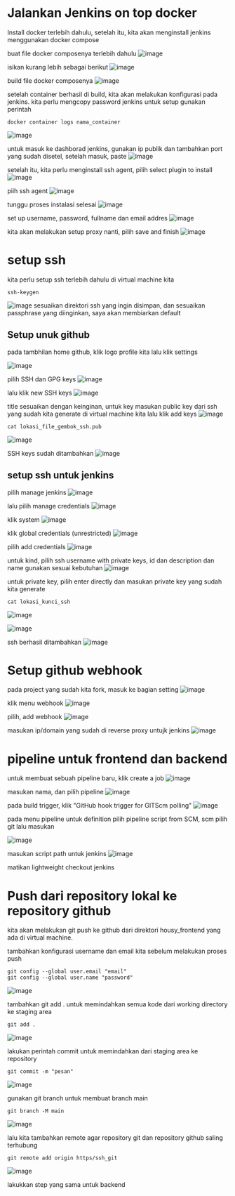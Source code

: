 # Jalankan Jenkins on top docker

Install docker terlebih dahulu,
setelah itu, kita akan menginstall jenkins menggunakan docker compose

buat file docker composenya terlebih dahulu
![image](https://user-images.githubusercontent.com/36489276/206492361-6ca98647-87ed-4c66-b0c9-a7f53a72a4fe.png)


isikan kurang lebih sebagai berikut
![image](https://user-images.githubusercontent.com/36489276/206492072-9c5eca1c-7ab4-4714-85ad-db737789f5e8.png)

build file docker composenya
![image](https://user-images.githubusercontent.com/36489276/206493456-0d634a2b-61ff-46b0-9a62-8194968a8caf.png)

setelah container berhasil di build, kita akan melakukan konfigurasi pada jenkins.
kita perlu mengcopy password jenkins untuk setup
gunakan perintah 
```
docker container logs nama_container
```
![image](https://user-images.githubusercontent.com/36489276/206495373-9831195c-4a82-45ab-8fe9-42daa789de1d.png)

untuk masuk ke dashborad jenkins, gunakan ip publik dan tambahkan port yang sudah disetel, setelah masuk, paste 
![image](https://user-images.githubusercontent.com/36489276/206496162-9143dc0f-51fb-46c3-a6ba-797e2508314d.png)

setelah itu, kita perlu menginstall ssh agent, pilih select plugin to install
![image](https://user-images.githubusercontent.com/36489276/206497089-3941bb6c-ee84-4e21-9db6-1a4ec59db57c.png)

piih ssh agent
![image](https://user-images.githubusercontent.com/36489276/206498117-aeb5d08a-641a-4f6f-8a07-f565a0e399e6.png)

tunggu proses instalasi selesai
![image](https://user-images.githubusercontent.com/36489276/206498226-6b3bb326-1806-4c48-820b-3586a87320bb.png)

set up username, password, fullname dan email addres
![image](https://user-images.githubusercontent.com/36489276/206498951-bbce3abb-8eeb-44c4-9528-13e1da0e5c79.png)

kita akan melakukan setup proxy nanti, pilih save and finish
![image](https://user-images.githubusercontent.com/36489276/206499492-5e5fcb65-8b49-448f-a7eb-95309feab113.png)

# setup ssh
kita perlu setup ssh terlebih dahulu di virtual machine kita
```
ssh-keygen
```
![image](https://user-images.githubusercontent.com/36489276/206378634-655b8182-8bee-4688-a36d-41b8182bbb9c.png)
sesuaikan direktori ssh yang ingin disimpan, dan sesuaikan passphrase yang diinginkan, saya akan membiarkan default

## Setup unuk github
pada tambhilan home github, klik logo profile kita lalu klik settings

![image](https://user-images.githubusercontent.com/36489276/206379166-6aa0c1b2-92b2-4a79-9949-4b4912ec9237.png)

pilih SSH dan GPG keys
![image](https://user-images.githubusercontent.com/36489276/206379275-0acb8afe-f83b-4e55-8710-2428e2c76091.png)

lalu klik new SSH keys
![image](https://user-images.githubusercontent.com/36489276/206379544-f13f0aa3-bcf8-422f-9f5d-df0a780317e1.png)

title sesuaikan dengan keinginan,
untuk key masukan public key dari ssh yang sudah kita generate di virtual machine kita lalu klik add keys
![image](https://user-images.githubusercontent.com/36489276/206380320-a35639c5-0137-41fe-8eb2-0a238b4c536d.png)

```
cat lokasi_file_gembok_ssh.pub
```
![image](https://user-images.githubusercontent.com/36489276/206379980-81ab867f-1f15-46e2-835a-04739ea48269.png)

SSH keys sudah ditambahkan
![image](https://user-images.githubusercontent.com/36489276/206380683-21edde7f-2b0b-4909-adf5-4a7938351d53.png)

## setup ssh untuk jenkins

pilih manage jenkins
![image](https://user-images.githubusercontent.com/36489276/206382002-069afbde-230c-419f-9dac-f732a78ae61b.png)

lalu pilih manage credentials
![image](https://user-images.githubusercontent.com/36489276/206382123-223f10e3-4142-40e1-9a86-1e7d6e0efa81.png)

klik system
![image](https://user-images.githubusercontent.com/36489276/206382682-d5251e35-b4a5-446d-bbaf-e6d7f304ec12.png)

klik global credentials (unrestricted)
![image](https://user-images.githubusercontent.com/36489276/206382814-1cb7c6a1-cbe5-4b5c-a28c-cea28413c66d.png)

pilih add credentials
![image](https://user-images.githubusercontent.com/36489276/206382859-2cb90a2f-c06a-47d2-8536-86eac7c26faf.png)

untuk kind, pilih ssh username with private keys, id dan description dan name gunakan sesuai kebutuhan
![image](https://user-images.githubusercontent.com/36489276/206383615-9fe0fc59-cb44-450a-8060-b3899ce6be8a.png)

untuk private key, pilih enter directly dan masukan private key yang sudah kita generate
```
cat lokasi_kunci_ssh
```
![image](https://user-images.githubusercontent.com/36489276/206384167-be675843-45ce-405c-9341-86fdbd267564.png)

![image](https://user-images.githubusercontent.com/36489276/206383962-4ea6f124-447c-4f05-981f-942ff9d6d375.png)

ssh berhasil ditambahkan
![image](https://user-images.githubusercontent.com/36489276/206384432-4165d491-42c6-43ba-a224-6e50765ed481.png)

# Setup github webhook

pada project yang sudah kita fork, masuk ke bagian setting
![image](https://user-images.githubusercontent.com/36489276/206505171-92b419dd-f9b0-4646-8d20-4a69a37a8966.png)

klik menu webhook
![image](https://user-images.githubusercontent.com/36489276/206505572-19722d33-4427-4fa7-9a2c-42efa308f7c6.png)

pilih, add webhook
![image](https://user-images.githubusercontent.com/36489276/206505754-15a92f92-d590-4fb8-91e6-a28f7f5e6acb.png)

masukan ip/domain yang sudah di reverse proxy untujk jenkins
![image](https://user-images.githubusercontent.com/36489276/206506916-e00c5e7a-3cef-4fa6-ae75-56595d1af2d3.png)

# pipeline untuk frontend dan backend

untuk membuat sebuah pipeline baru, klik create a job
![image](https://user-images.githubusercontent.com/36489276/206452340-5d06e03e-7f95-458f-af34-90612b2a0e8a.png)

masukan nama, dan pilih pipeline
![image](https://user-images.githubusercontent.com/36489276/206455553-f4e16549-e29c-4150-930a-8266e41e8eee.png)

pada build trigger, klik "GitHub hook trigger for GITScm polling"
![image](https://user-images.githubusercontent.com/36489276/206455852-14adbf53-695e-4642-8bfa-d3e199e18a83.png)

pada menu pipeline
untuk definition pilih pipeline script from SCM,
scm pilih git
lalu masukan 

![image](https://user-images.githubusercontent.com/36489276/206470299-6d1c8c19-21d1-45ce-8557-89ac38d76800.png)

masukan script path untuk jenkins
![image](https://user-images.githubusercontent.com/36489276/206470790-2fe3a22c-81cb-4627-b476-5ae0c3c0e723.png)

matikan lightweight checkout jenkins

# Push dari repository lokal ke repository github

kita akan melakukan git push ke github dari direktori housy_frontend yang ada di virtual machine.

tambahkan konfigurasi username dan email kita sebelum melakukan proses push
```
git config --global user.email "email"
git config --global user.name "password"
```
![image](https://user-images.githubusercontent.com/36489276/206459836-7518d25b-b7b7-47dc-82b9-0edb98362dcd.png)

tambahkan git add . untuk memindahkan semua kode dari working directory ke staging area
```
git add . 
```
![image](https://user-images.githubusercontent.com/36489276/206459934-326b5270-aefc-4a56-85c9-625211d6882e.png)

lakukan perintah commit untuk memindahkan dari staging area ke repository
```
git commit -m "pesan"
```
![image](https://user-images.githubusercontent.com/36489276/206461066-0ed857da-7d77-4d74-8395-060a09422201.png)

gunakan git branch untuk membuat branch main
```
git branch -M main
```
![image](https://user-images.githubusercontent.com/36489276/206461370-36d65d8b-c5b5-4f63-9964-b0e77c4657dd.png)

lalu kita tambahkan remote agar repository git dan repository github saling terhubung
```
git remote add origin https/ssh_git
```
![image](https://user-images.githubusercontent.com/36489276/206463191-b78f759f-93f4-4bd0-a66d-15ce66b79744.png)

lakukkan step yang sama untuk backend
